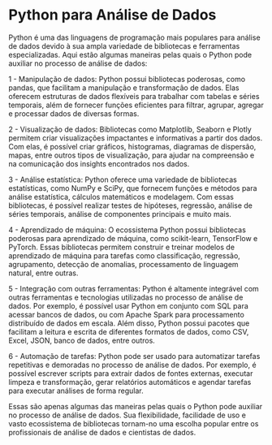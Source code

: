 # Python para Análise de Dados


Python é uma das linguagens de programação mais populares para análise de dados devido à sua ampla variedade de bibliotecas e ferramentas especializadas. Aqui estão algumas maneiras pelas quais o Python pode auxiliar no processo de análise de dados:

1 - Manipulação de dados: Python possui bibliotecas poderosas, como pandas, que facilitam a manipulação e transformação de dados. Elas oferecem estruturas de dados flexíveis para trabalhar com tabelas e séries temporais, além de fornecer funções eficientes para filtrar, agrupar, agregar e processar dados de diversas formas.

2 - Visualização de dados: Bibliotecas como Matplotlib, Seaborn e Plotly permitem criar visualizações impactantes e informativas a partir dos dados. Com elas, é possível criar gráficos, histogramas, diagramas de dispersão, mapas, entre outros tipos de visualização, para ajudar na compreensão e na comunicação dos insights encontrados nos dados.

3 - Análise estatística: Python oferece uma variedade de bibliotecas estatísticas, como NumPy e SciPy, que fornecem funções e métodos para análise estatística, cálculos matemáticos e modelagem. Com essas bibliotecas, é possível realizar testes de hipóteses, regressão, análise de séries temporais, análise de componentes principais e muito mais.

4 - Aprendizado de máquina: O ecossistema Python possui bibliotecas poderosas para aprendizado de máquina, como scikit-learn, TensorFlow e PyTorch. Essas bibliotecas permitem construir e treinar modelos de aprendizado de máquina para tarefas como classificação, regressão, agrupamento, detecção de anomalias, processamento de linguagem natural, entre outras.

5 - Integração com outras ferramentas: Python é altamente integrável com outras ferramentas e tecnologias utilizadas no processo de análise de dados. Por exemplo, é possível usar Python em conjunto com SQL para acessar bancos de dados, ou com Apache Spark para processamento distribuído de dados em escala. Além disso, Python possui pacotes que facilitam a leitura e escrita de diferentes formatos de dados, como CSV, Excel, JSON, banco de dados, entre outros.

6 - Automação de tarefas: Python pode ser usado para automatizar tarefas repetitivas e demoradas no processo de análise de dados. Por exemplo, é possível escrever scripts para extrair dados de fontes externas, executar limpeza e transformação, gerar relatórios automáticos e agendar tarefas para executar análises de forma regular.

Essas são apenas algumas das maneiras pelas quais o Python pode auxiliar no processo de análise de dados. Sua flexibilidade, facilidade de uso e vasto ecossistema de bibliotecas tornam-no uma escolha popular entre os profissionais de análise de dados e cientistas de dados.
 
